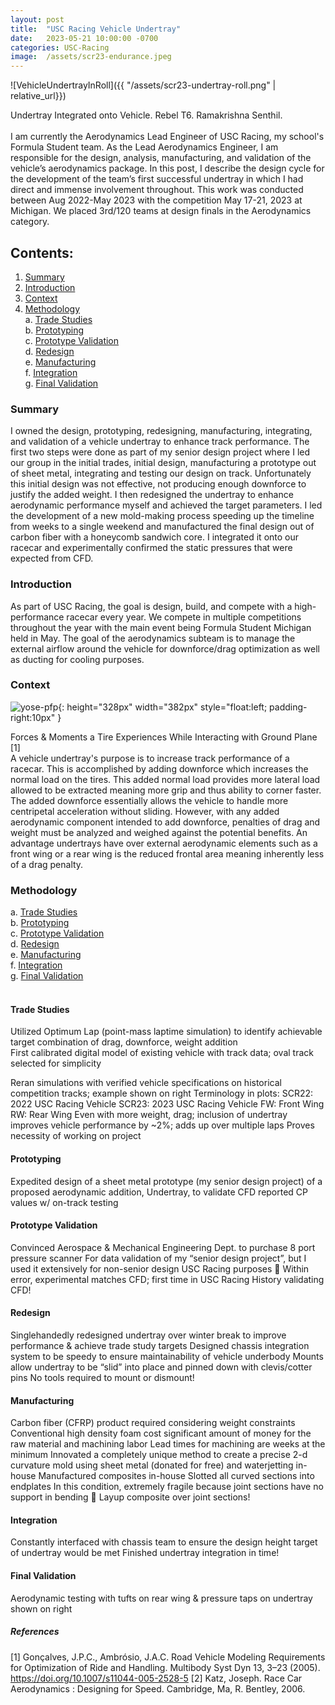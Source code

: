 ```yaml
---
layout: post
title:  "USC Racing Vehicle Undertray"
date:   2023-05-21 10:00:00 -0700
categories: USC-Racing
image:  /assets/scr23-endurance.jpeg
---
```


![VehicleUndertrayInRoll]({{ "/assets/scr23-undertray-roll.png" | relative_url}})
<figcaption>Undertray Integrated onto Vehicle. Rebel T6. Ramakrishna Senthil.</figcaption>
<br>
I am currently the Aerodynamics Lead Engineer of USC Racing, my school's Formula Student team. As the Lead Aerodynamics Engineer, I am responsible for the design, analysis, manufacturing, and validation of the vehicle’s aerodynamics package. In this post, I describe the design cycle for the development of the team’s first successful undertray in which I had direct and immense involvement throughout. This work was conducted between Aug 2022-May 2023 with the competition May 17-21, 2023 at Michigan. We placed 3rd/120 teams at design finals in the Aerodynamics category.

## Contents:
1. [Summary](#summary)
2. [Introduction](#introduction)
3. [Context](#context)
4. [Methodology](#methodology)<br>
    a. [Trade Studies](#trade-studies)<br>
    b. [Prototyping](#prototyping)<br>
    c. [Prototype Validation](#prototype-validation)<br>
    d. [Redesign](#redesign)<br>
    e. [Manufacturing](#manufacturing)<br>
    f. [Integration](#integration)<br>
    g. [Final Validation](#final-validation)<br>

### Summary
I owned the design, prototyping, redesigning, manufacturing, integrating, and validation of a vehicle undertray to enhance track performance. The first two steps were done as part of my senior design project where I led our group in the initial trades, initial design, manufacturing a prototype out of sheet metal, integrating and testing our design on track. Unfortunately this initial design was not effective, not producing enough downforce to justify the added weight. I then redesigned the undertray to enhance aerodynamic performance myself and achieved the target parameters. I led the development of a new mold-making process speeding up the timeline from weeks to a single weekend and manufactured the final design out of carbon fiber with a honeycomb sandwich core. I integrated it onto our racecar and experimentally confirmed the static pressures that were expected from CFD. 
<br>

### Introduction
As part of USC Racing, the goal is design, build, and compete with a high-performance racecar every year. We compete in multiple competitions throughout the year with the main event being Formula Student Michigan held in May. The goal of the aerodynamics subteam is to manage the external airflow around the vehicle for downforce/drag optimization as well as ducting for cooling purposes. 
<br>

### Context
![yose-pfp](https://ram-senthil.github.io/assets/undertray-tire-forces.png){: height="328px" width="382px" style="float:left; padding-right:10px" }
<figcaption>Forces & Moments a Tire Experiences While Interacting with Ground Plane [1]</figcaption>
A vehicle undertray's purpose is to increase track performance of a racecar. This is accomplished by adding downforce which increases the normal load on the tires. This added normal load provides more lateral load allowed to be extracted meaning more grip and thus ability to corner faster. The added downforce essentially allows the vehicle to handle more centripetal acceleration without sliding. However, with any added aerodynamic component intended to add downforce, penalties of drag and weight must be analyzed and weighed against the potential benefits. An advantage undertrays have over external aerodynamic elements such as a front wing or a rear wing is the reduced frontal area meaning inherently less of a drag penalty.


<br>

### Methodology
a. [Trade Studies](#trade-studies)<br>
b. [Prototyping](#prototyping)<br>
c. [Prototype Validation](#prototype-validation)<br>
d. [Redesign](#redesign)<br>
e. [Manufacturing](#manufacturing)<br>
f. [Integration](#integration)<br>
g. [Final Validation](#final-validation)<br>
<br>

#### Trade Studies
Utilized Optimum Lap (point-mass laptime simulation) to identify achievable target combination of drag, downforce, weight addition
<br>
First calibrated digital model of existing vehicle with track data; oval track selected for simplicity

Reran simulations with verified vehicle specifications on historical competition tracks; example shown on right
Terminology in plots:
SCR22: 2022 USC Racing Vehicle
SCR23: 2023 USC Racing Vehicle
FW: Front Wing
RW: Rear Wing
Even with more weight, drag; inclusion of undertray improves vehicle performance by ~2%; adds up over multiple laps
Proves necessity of working on project
<br>

#### Prototyping
Expedited design of a sheet metal prototype (my senior design project) of a proposed aerodynamic addition, Undertray, to validate CFD reported CP values w/ on-track testing
<br>

#### Prototype Validation
Convinced Aerospace & Mechanical Engineering Dept. to purchase 8 port pressure scanner
For data validation of my “senior design project”, but I used it extensively for non-senior design USC Racing purposes 
Within error, experimental matches CFD; first time in USC Racing History validating CFD!
<br>

#### Redesign
Singlehandedly redesigned undertray over winter break to improve performance & achieve trade study targets
Designed chassis integration system to be speedy to ensure maintainability of vehicle underbody
Mounts allow undertray to be “slid” into place and pinned down with clevis/cotter pins
No tools required to mount or dismount!
<br>

#### Manufacturing
Carbon fiber (CFRP) product required considering weight constraints
Conventional high density foam cost significant amount of money for the raw material and machining labor
Lead times for machining are weeks at the minimum
Innovated a completely unique method to create a precise 2-d curvature mold using sheet metal (donated for free) and waterjetting in-house
Manufactured composites in-house
Slotted all curved sections into endplates
In this condition, extremely fragile because joint sections have no support in bending  Layup composite over joint sections!
<br>

#### Integration
Constantly interfaced with chassis team to ensure the design height target of undertray would be met
Finished undertray integration in time!
<br>

#### Final Validation
Aerodynamic testing with tufts on rear wing & pressure taps on undertray shown on right

##### References
[1] Gonçalves, J.P.C., Ambrósio, J.A.C. Road Vehicle Modeling Requirements for Optimization of Ride and Handling. Multibody Syst Dyn 13, 3–23 (2005). https://doi.org/10.1007/s11044-005-2528-5
[2] Katz, Joseph. Race Car Aerodynamics : Designing for Speed. Cambridge, Ma, R. Bentley, 2006.